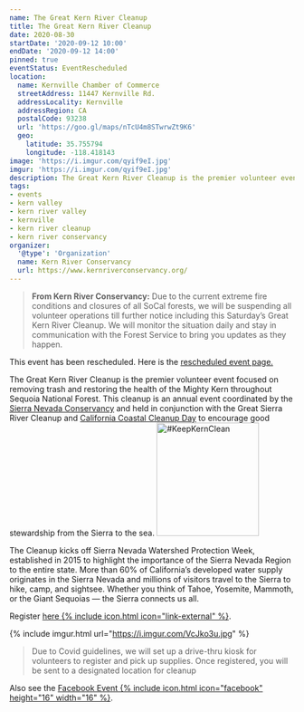 ```yaml
---
name: The Great Kern River Cleanup
title: The Great Kern River Cleanup
date: 2020-08-30
startDate: '2020-09-12 10:00'
endDate: '2020-09-12 14:00'
pinned: true
eventStatus: EventRescheduled
location:
  name: Kernville Chamber of Commerce
  streetAddress: 11447 Kernville Rd.
  addressLocality: Kernville
  addressRegion: CA
  postalCode: 93238
  url: 'https://goo.gl/maps/nTcU4m8STwrwZt9K6'
  geo:
    latitude: 35.755794
    longitude: -118.418143
image: 'https://i.imgur.com/qyif9eI.jpg'
imgur: 'https://i.imgur.com/qyif9eI.jpg'
description: The Great Kern River Cleanup is the premier volunteer event focused on removing trash and restoring the health of the Mighty Kern throughout Sequoia National Forest
tags:
- events
- kern valley
- kern river valley
- kernville
- kern river cleanup
- kern river conservancy
organizer:
  '@type': 'Organization'
  name: Kern River Conservancy
  url: https://www.kernriverconservancy.org/
---
```

<blockquote class="status-box warn"><b>From Kern River Conservancy:</b>
Due to the current extreme fire conditions  and closures of all SoCal forests, we
will be suspending all volunteer operations till further notice including this
Saturday’s Great Kern River Cleanup. We will monitor the situation daily and stay
in communication with the Forest Service to bring you updates as they happen.</blockquote>

<div class="status-box info">
This event has been rescheduled. Here is the <a href="/events/2020-great-kern-river-cleanup-2/">rescheduled event page.</a>
</div>

The Great Kern River Cleanup is the premier volunteer event focused on removing
trash and restoring the health of the Mighty Kern throughout Sequoia National Forest.
This cleanup is an annual event coordinated by the [Sierra Nevada Conservancy](http://www.sierranevada.ca.gov/)
and held in conjunction with the Great Sierra River Cleanup and [California Coastal Cleanup Day](http://www.coastal.ca.gov/publiced/ccd/ccd.html)
to encourage good stewardship from the Sierra to the sea.
<a href="https://www.kernriverconservancy.org/?utm_source=kern-valley-events&amp;utm_medium=web&amp;utm_campaign=keep-kern-clean" target="_blank" rel="noopener external" title="#KeepKernClean" class="float-right inline-block">
<img src="https://cdn.kernvalley.us/img/keep-kern-clean.svg" alt="#KeepKernClean" decoding="async" loading="lazy" crossorigin="anonymous" referrerpolicy="no-referrer" width="181" height="200" />
</a>

The Cleanup kicks off Sierra Nevada Watershed Protection Week, established in 2015
to highlight the importance of the Sierra Nevada Region to the entire state. More
than 60% of California’s developed water supply originates in the Sierra Nevada
and millions of visitors travel to the Sierra to hike, camp, and sightsee. Whether
you think of Tahoe, Yosemite, Mammoth, or the Giant Sequoias — the Sierra connects us all.

Register [here {% include icon.html icon="link-external" %}](https://www.kernriverconservancy.org/great-kern-river-cleanup).

{% include imgur.html url="https://i.imgur.com/VcJko3u.jpg" %}

> Due to Covid guidelines, we will set up a drive-thru kiosk for volunteers to register
> and pick up supplies. Once registered, you will be sent to a designated location for cleanup

Also see the [Facebook Event {% include icon.html icon="facebook" height="16" width="16" %}](https://www.facebook.com/events/954788688372892).
